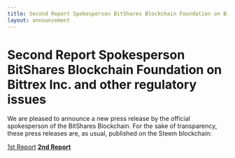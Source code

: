```yaml
---
title: Second Report Spokesperson BitShares Blockchain Foundation on Bittrex Inc. and other regulatory issues
layout: announcement
---
```


# Second Report Spokesperson BitShares Blockchain Foundation on Bittrex Inc. and other regulatory issues

We are pleased to announce a new press release by the official
spokesperson of the BitShares Blockchain. For the sake of transparency,
these press releases are, as usual, published on the Steem blockchain:

[1st Report](https://steemit.com/bitshares/@bitshares.fdn/report-spokesperson-bitshares-blockchain-foundation-on-bittrex-inc-and-other-regulatory-issues)
[**2nd Report**](https://steemit.com/bitshares/@bitshares.fdn/second-report-spokesperson-bitshares-blockchain-foundation-on-bittrex-inc-and-other-regulatory-issues)

